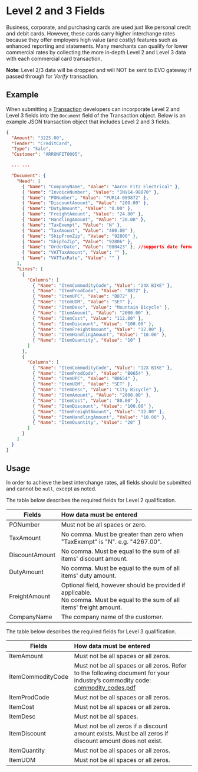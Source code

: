 # Level 2 and 3 Fields
Business, corporate, and purchasing cards are used just like personal credit and debit cards. However, these cards carry higher interchange rates because they offer employers high value (and costly) features such as enhanced reporting and statements. Many merchants can qualify for lower commercial rates  by collecting the more in‑depth Level 2 and Level 3 data with each commercial card transaction.

**Note**: Level 2/3 data will be dropped and will NOT be sent to EVO gateway if passed through for _Verify_ transaction.

## Example
When submitting a [Transaction](Objects.md#transaction) developers can incorporate Level 2 and Level 3 fields into the ``Document`` field of the Transaction object. Below is an example JSON transaction object that includes Level 2 and 3 fields.
```json
{
  "Amount": "3225.00",
  "Tender": "CreditCard",
  "Type": "Sale",
  "Customer": "ARRONFIT0005",

  ... ...

  "Document": {
    "Head": [
      { "Name": "CompanyName", "Value": "Aaron Fitz Electrical" },
      { "Name": "InvoiceNumber", "Value": "INV14-98870" },
      { "Name": "PONumber", "Value": "PUR14-009872" },
      { "Name": "DiscountAmount", "Value": "200.00" },
      { "Name": "DutyAmount", "Value": "0.00" },
      { "Name": "FreightAmount", "Value": "24.00" },
      { "Name": "HandlingAmount", "Value": "20.00" },
      { "Name": "TaxExempt", "Value": "N" },
      { "Name": "TaxAmount", "Value": "400.00" },
      { "Name": "ShipFromZip", "Value": "92806" },
      { "Name": "ShipToZip", "Value": "92806" },
      { "Name": "OrderDate", "Value": "080423" }, //supports date formates like MMddyy and yyyy-MM-dd HH:mm:ss
      { "Name": "VATTaxAmount", "Value": "" },
      { "Name": "VATTaxRate", "Value": "" }
    ],
    "Lines": [
      {
        "Columns": [
          { "Name": "ItemCommodityCode", "Value": "24X BIKE" },
          { "Name": "ItemProdCode", "Value": "B872" },
          { "Name": "ItemUPC", "Value": "B872" },
          { "Name": "ItemUOM", "Value": "SET" },
          { "Name": "ItemDesc", "Value": "Mountain Bicycle" },
          { "Name": "ItemAmount", "Value": "2000.00" },
          { "Name": "ItemCost", "Value": "112.00" },
          { "Name": "ItemDiscount", "Value": "100.00" },
          { "Name": "ItemFreightAmount", "Value": "12.00" },
          { "Name": "ItemHandlingAmount", "Value": "10.00" },
          { "Name": "ItemQuantity", "Value": "10" }
        ]
      },
      {
        "Columns": [
          { "Name": "ItemCommodityCode", "Value": "12X BIKE" },
          { "Name": "ItemProdCode", "Value": "B0654" },
          { "Name": "ItemUPC", "Value": "B0654" },
          { "Name": "ItemUOM", "Value": "SET" },
          { "Name": "ItemDesc", "Value": "City Bicycle" },
          { "Name": "ItemAmount", "Value": "2000.00" },
          { "Name": "ItemCost", "Value": "80.00" },
          { "Name": "ItemDiscount", "Value": "100.00" },
          { "Name": "ItemFreightAmount", "Value": "12.00" },
          { "Name": "ItemHandlingAmount", "Value": "10.00" },
          { "Name": "ItemQuantity", "Value": "20" }
        ]
      }
    ]
  }
}
```
## Usage
In order to achieve the best interchange rates, all fields should be submitted and cannot be `null`, except as noted.

The table below describes the required fields for Level 2 qualification.

| Fields             | How data must be entered|
| -------------------| :-----------------------|
| PONumber           | Must not be all spaces or zero.|
| TaxAmount          | No comma. Must be greater than zero when "TaxExempt" is "N". e.g. "4267.00".|
| DiscountAmount     | No comma. Must be equal to the sum of all items' discount amount.|
| DutyAmount         | No comma. Must be equal to the sum of all items' duty amount.|
| FreightAmount      | Optional field, however should be provided if applicable.<br>No comma. Must be equal to the sum of all items' freight amount.|
| CompanyName        | The company name of the customer.|

The table below describes the required fields for Level 3 qualification.

| Fields             | How data must be entered|
| -------------------| :-----------------------|
| ItemAmount         | Must not be all spaces or all zeros.  | 
| ItemCommodityCode  | Must not be all spaces or all zeros. Refer to the following document for your industry’s commodity code: [commodity_codes.pdf](https://github.com/PayFabric/APIs/files/10877909/commodity_codes.pdf)| 
| ItemProdCode       | Must not be all spaces or all zeros.   | 
| ItemCost           | Must not be all spaces or all zeros.|
| ItemDesc           | Must not be all spaces. |
| ItemDiscount       | Must not be all zeros if a discount amount exists. Must be all zeros if discount amount does not exist.|
| ItemQuantity       | Must not be all spaces or all zeros.|
| ItemUOM            | Must not be all spaces or all zeros.|
